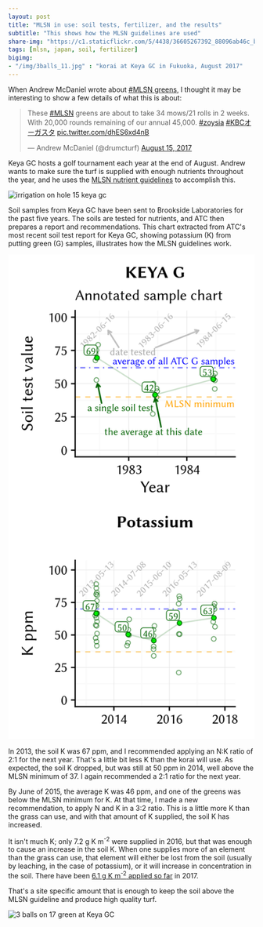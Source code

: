 ```yaml
---
layout: post
title: "MLSN in use: soil tests, fertilizer, and the results"
subtitle: "This shows how the MLSN guidelines are used"
share-img: "https://c1.staticflickr.com/5/4438/36605267392_88096ab46c_b_d.jpg"
tags: [mlsn, japan, soil, fertilizer]
bigimg:
- "/img/3balls_11.jpg" : "korai at Keya GC in Fukuoka, August 2017"
---
```


When Andrew McDaniel wrote about [#MLSN greens](https://twitter.com/drumcturf/status/897392993186873344), I thought it may be interesting to show a few details of what this is about:

<blockquote class="twitter-tweet" data-lang="en"><p lang="en" dir="ltr">These <a href="https://twitter.com/hashtag/MLSN?src=hash">#MLSN</a> greens are about to take 34 mows/21 rolls in 2 weeks. With 20,000 rounds remaining of our annual 45,000. <a href="https://twitter.com/hashtag/zoysia?src=hash">#zoysia</a> <a href="https://twitter.com/hashtag/KBC%E3%82%AA%E3%83%BC%E3%82%AC%E3%82%B9%E3%82%BF?src=hash">#KBCオーガスタ</a> <a href="https://t.co/dhES6xd4nB">pic.twitter.com/dhES6xd4nB</a></p>&mdash; Andrew McDaniel (@drumcturf) <a href="https://twitter.com/drumcturf/status/897392993186873344">August 15, 2017</a></blockquote>
<script async src="//platform.twitter.com/widgets.js" charset="utf-8"></script>

Keya GC hosts a golf tournament each year at the end of August. Andrew wants to make sure the turf is supplied with enough nutrients throughout the year, and he uses the [MLSN nutrient guidelines](https://www.paceturf.org/journal/minimum_level_for_sustainable_nutrition) to accomplish this.

![irrigation on hole 15 keya gc](https://c1.staticflickr.com/5/4438/36605267392_88096ab46c_b_d.jpg)

Soil samples from Keya GC have been sent to Brookside Laboratories for the past five years. The soils are tested for nutrients, and ATC then prepares a report and recommendations. This chart extracted from ATC's most recent soil test report for Keya GC, showing potassium (K) from putting green (G) samples, illustrates how the MLSN guidelines work.

![ATC soil test report legend and K chart](/img/k_soil_chart_vert.png)

In 2013, the soil K was 67 ppm, and I recommended applying an N:K ratio of 2:1 for the next year. That's a little bit less K than the korai will use. As expected, the soil K dropped, but was still at 50 ppm in 2014, well above the MLSN minimum of 37. I again recommended a 2:1 ratio for the next year.

By June of 2015, the average K was 46 ppm, and one of the greens was below the MLSN minimum for K. At that time, I made a new recommendation, to apply N and K in a 3:2 ratio. This is a little more K than the grass can use, and with that amount of K supplied, the soil K has increased. 

It isn't much K; only 7.2 g K m<sup>-2</sup> were supplied in 2016, but that was enough to cause an increase in the soil K. When one supplies more of an element than the grass can use, that element will either be lost from the soil (usually by leaching, in the case of potassium), or it will increase in concentration in the soil. There have been [6.1 g K m<sup>-2</sup> applied so far](http://www.asianturfgrass.com/2017-08-23-how-to-spend-5000-tournament-green-fertilizer/) in 2017. 

That's a site specific amount that is enough to keep the soil above the MLSN guideline and produce high quality turf.

![3 balls on 17 green at Keya GC](https://c1.staticflickr.com/5/4417/35967022173_77885b3d0b_b_d.jpg)


